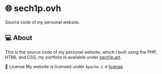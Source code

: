 # 🌐 sech1p.ovh

Source code of my personal website.

## 💻 About

This is the source code of my personal website, which I built using the PHP, HTML and CSS, my portfolio is available under [sech1p.art](https://github.com/sech1p/sech1p.art).

📝 License
My website is licensed under `Apache-2.0` [license](LICENSE).
